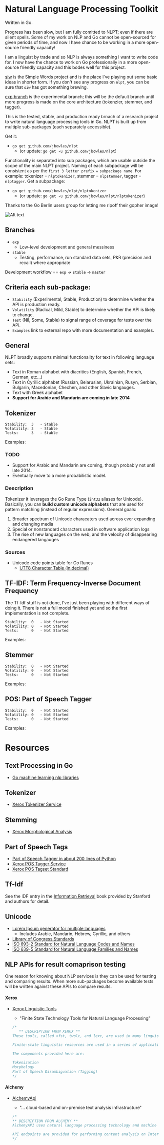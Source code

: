 # Natural Language Processing Toolkit
Written in Go.

Progress has been slow, but I am fully comitted to NLPT; even if there are silent spells. Some of my work on NLP and Go cannot be open-sourced for given periods of time, and now I have chance to be working in a more open-source friendly capacity!

I am a linguist by trade and so NLP is always something I want to write code for. I now have the chance to work on Go professionally in a more open-source friendly capacity and this bodes well for this project. 

[siw](https://github.com/jbowles/siw) is the Simple Words project and is the place I've playing out some basic ideas in shorter form. If you don't see any progress on `nlpt`, you can be sure that `siw` has got something brewing.

[exp branch](https://github.com/jbowles/nlpt/tree/exp) is the experimental branch; this will be the default branch until more progress is made on the core architecture (tokenzier, stemmer, and tagger).

This is the tested, stable, and production ready brnach of a research project to write natural language processing tools in Go. NLPT is built up from multiple sub-packages (each separately accessible).

Get it:
* `go get github.com/jbowles/nlpt` 
  * (or update: `go get -u github.com/jbowles/nlpt`)

Functionality is separated into sub packages, which are usable outside the scope of the main NLPT project. Naming of each subpackage will be consistent as per the `first 3 letter prefix` + `subpackage name`. For example: tokenizer = `nlptokenizer`, stemmer = `nlpstemmer`, tagger = `nlptagger`.
Get a subpackage:
* `go get github.com/jbowles/nlpt/nlptokenizer` 
  * (or update: `go get -u github.com/jbowles/nlpt/nlptokenizer`)

Thanks to the Go Berlin users group for letting me ripoff their gopher image!

![Alt text](https://github.com/jbowles/nlpt/raw/exp/nlpt.jpg "Natural Language Processing Toolkit in Go")

## Branches
* `exp`
  * Low-level development and general messiness
* `stable`
  * Testing, performance, run standard data sets, P&R (precision and recall) where appropriate

Development workflow == `exp` -> `stable` -> `master`

## Criteria each sub-package:
* `Stability` (Experimental, Stable, Production) to determine whether the API is production ready. 
* `Volatility` (Radical, Mild, Stable) to determine whether the API is likely to change.
* `Test` (Nil, Some, Stable) to signal range of coverage for tests over the API.
* `Examples` link to external repo with more documentation and examples.

## General
NLPT broadly supports minimal functionality for text in following language sets:

* Text in Roman alphabet with diacritics (English, Spanish, French, German, etc...)
* Text in Cyrillic alphabet (Russian, Belarusian, Ukrainian, Rusyn, Serbian, Bulgarin, Macedonian, Chechen, and other Slavic langauges.
* Text with Greek alphabet
* **Support for Arabic and Mandarin are coming in late 2014**

## Tokenizer

    Stability:  3   - Stable
    Volatility: 3   - Stable
    Tests:      3   - Stable
Examples:   []()

### TODO
* Support for Arabic and Mandarin are coming, though probably not until late 2014.
* Eventually move to a more probabilistic model.

### Description
Tokenizer it leverages the Go Rune Type (`int32` aliases for Unicode). Basically, you can **build custom unicode alphabets** that are used for pattern matching (instead of regular expressions). General goals:

1. Broader spectrum of Unicode characaters used across ever expanding and changing media
1. Special or nonstandard characters used in software application logs
1. The rise of new languages on the web, and the velocity of disappearing endangered langauges

### Sources
* Unicode code points table for Go Runes
  * [UTF8 Character Table (in decimal)](http://www.utf8-chartable.de/unicode-utf8-table.pl?utf8=dec)


## TF-IDF: Term Frequency-Inverse Document Frequency
The Tf-Idf stuff is not done, I've just been playing with different ways of doing it. There is not a full model finished yet and so the first implementation is not complete.

    Stability:  0   - Not Started
    Volatility: 0   - Not Started
    Tests:      0   - Not Started
Examples:  []()

## Stemmer

    Stability:  0   - Not Started
    Volatility: 0   - Not Started
    Tests:      0   - Not Started
Examples:  []()

## POS: Part of Speech Tagger

    Stability:  0   - Not Started
    Volatility: 0   - Not Started
    Tests:      0   - Not Started
Examples:  []()

# Resources

## Text Processing in Go
* [Go machine learning nlp libraries](http://biosphere.cc/software-engineering/go-machine-learning-nlp-libraries/)

## Tokenizer
* [Xerox Tokenizer Service](http://open.xerox.com/Services/fst-nlp-tools/Consume/175)

## Stemming
* [Xerox Morphological Analysis](http://open.xerox.com/Services/fst-nlp-tools/Pages/morphology) 

## Part of Speech Tags
* [Part of Speech Tagger in about 200 lines of Python](http://honnibal.wordpress.com/)
* [Xerox POS Tagger Service](http://open.xerox.com/Services/fst-nlp-tools/Consume/178)
* [Xerox POS Tagset Standard](http://open.xerox.com/Services/fst-nlp-tools/Pages/English%20Part-of-Speech%20Tagset)

## Tf-Idf
See the IDF entry in the [Information Retrieval](http://nlp.stanford.edu/IR-book/html/htmledition/inverse-document-frequency-1.html) book provided by Stanford and authors for detail.

## Unicode
* [Lorem Ipsum generator for multiple languages](http://generator.lorem-ipsum.info/)
  * Includes Arabic, Mandarin, Hebrew, Cyrillic, and others
* [Library of Congress Standards](http://www.loc.gov/standards/)
* [ISO 693-2 Standard for Natural Language Codes and Names](http://www.loc.gov/standards/iso639-2/php/code_list.php)
* [ISO 639-5 Standard for Natural Language Families and Names](http://www.loc.gov/standards/iso639-5/id.php)

## NLP APIs for result comaprison testing
One reason for knowing about NLP services is they can be used for testing and comparing results. When more sub-packages become available tests will be written against these APIs to compare results.

#### Xerox
* [Xerox Linguistic Tools](http://open.xerox.com/Services/fst-nlp-tools/Pages/API%20Docs)
  * "Finite State Technology Tools for Natural Language Processing"

  ```go
  /*
     ** DESCRIPTION FROM XEROX **
  These tools, called xfst, twolc, and lexc, are used in many linguistic applications such as morphological analysis, tokenisation, and shallow parsing of a wide variety of natural languages. The finite state tools here are built on top of a software library that provides algorithms to create automata from regular expressions and equivalent formalisms and contains both classical operations, such as union and composition, and new algorithms such as replacement and local sequentialisation.

  Finite-state linguistic resources are used in a series of applications and prototypes that range from OCR to terminology extraction, comprehension assistants, digital libraries and authoring and translation systems.

  The components provided here are:

  Tokenization
  Morphology
  Part of Speech Disambiguation (Tagging) 
  */
  ```

#### Alchemy
* [AlchemyApi](http://www.alchemyapi.com/)
  * "... cloud-based and on-premise text analysis infrastructure"

  ```go
  /*
  ** DESCRIPTION FROM ALCHEMY **
  AlchemyAPI uses natural language processing technology and machine learning algorithms to extract semantic meta-data from content, such as information on people, places, companies, topics, facts, relationships, authors, and languages.

  API endpoints are provided for performing content analysis on Internet-accessible web pages, posted HTML or text content.
  */
  ```
